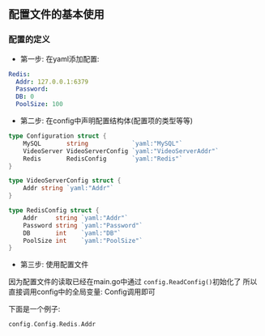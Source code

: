 ## 配置文件的基本使用

### 配置的定义

* 第一步: 在yaml添加配置:
```yaml
Redis:
  Addr: 127.0.0.1:6379
  Password:
  DB: 0
  PoolSize: 100
```

* 第二步: 在config中声明配置结构体(配置项的类型等等)

```go
type Configuration struct {
	MySQL       string            `yaml:"MySQL"`
	VideoServer VideoServerConfig `yaml:"VideoServerAddr"`
	Redis       RedisConfig       `yaml:"Redis"`
}

type VideoServerConfig struct {
    Addr string `yaml:"Addr"`
}

type RedisConfig struct {
	Addr     string `yaml:"Addr"`
	Password string `yaml:"Password"`
	DB       int    `yaml:"DB"`
	PoolSize int    `yaml:"PoolSize"`
}
```

* 第三步: 使用配置文件

因为配置文件的读取已经在main.go中通过
`config.ReadConfig()`初始化了
所以直接调用config中的全局变量: Config调用即可

下面是一个例子:
```go
config.Config.Redis.Addr
```